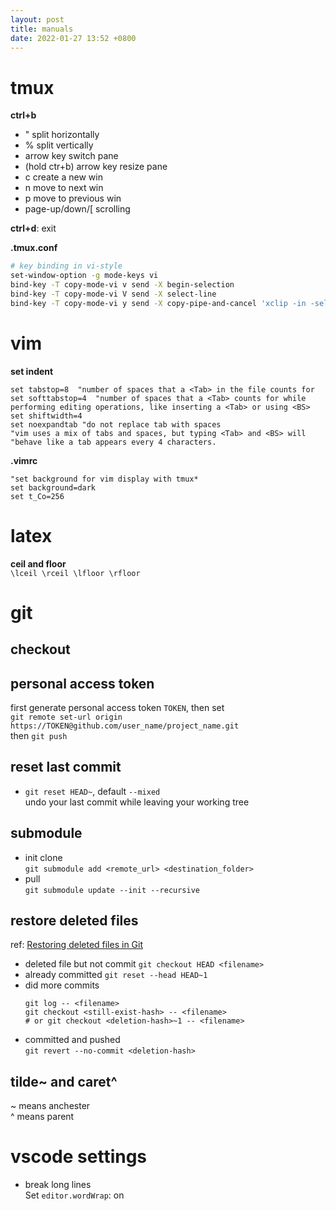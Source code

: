```yaml
---
layout: post
title: manuals
date: 2022-01-27 13:52 +0800
---
```


# tmux

**ctrl+b**  
- "  split horizontally
- %  split vertically
- arrow key  switch pane
- (hold ctr+b) arrow key  resize pane
- c  create a new win
- n  move to next win
- p  move to previous win
- page-up/down/[  scrolling

**ctrl+d**:  exit  

**.tmux.conf**  
```bash  
# key binding in vi-style
set-window-option -g mode-keys vi
bind-key -T copy-mode-vi v send -X begin-selection
bind-key -T copy-mode-vi V send -X select-line
bind-key -T copy-mode-vi y send -X copy-pipe-and-cancel 'xclip -in -selection clipboard'

```



# vim
**set indent**  
```vim
set tabstop=8  "number of spaces that a <Tab> in the file counts for
set softtabstop=4  "number of spaces that a <Tab> counts for while performing editing operations, like inserting a <Tab> or using <BS>
set shiftwidth=4 
set noexpandtab "do not replace tab with spaces
"vim uses a mix of tabs and spaces, but typing <Tab> and <BS> will
"behave like a tab appears every 4 characters.
```
**.vimrc**
```vim
"set background for vim display with tmux*
set background=dark
set t_Co=256
```

# latex
**ceil and floor**  
`\lceil \rceil \lfloor \rfloor`


# git
## checkout

## personal access token
first generate personal access token `TOKEN`, then set  
`git remote set-url origin https://TOKEN@github.com/user_name/project_name.git`  
then `git push`  

## reset last commit
- `git reset HEAD~`, default `--mixed`   
  undo your last commit while leaving your working tree  

## submodule 
- init clone  
  `git submodule add <remote_url> <destination_folder>`  
- pull  
  `git submodule update --init --recursive`

## restore deleted files
ref: [Restoring deleted files in Git](https://www.git-tower.com/learn/git/faq/restoring-deleted-files)
- deleted file but not commit
  `git checkout HEAD <filename>`
- already committed
  `git reset --head HEAD~1`
- did more commits
  ``` 
  git log -- <filename>
  git checkout <still-exist-hash> -- <filename>
  # or git checkout <deletion-hash>~1 -- <filename>
  ```
- committed and pushed  
  `git revert --no-commit <deletion-hash>`  

## tilde~ and caret^
~ means anchester  
^ means parent  


# vscode settings
- break long lines  
  Set `editor.wordWrap`: on


